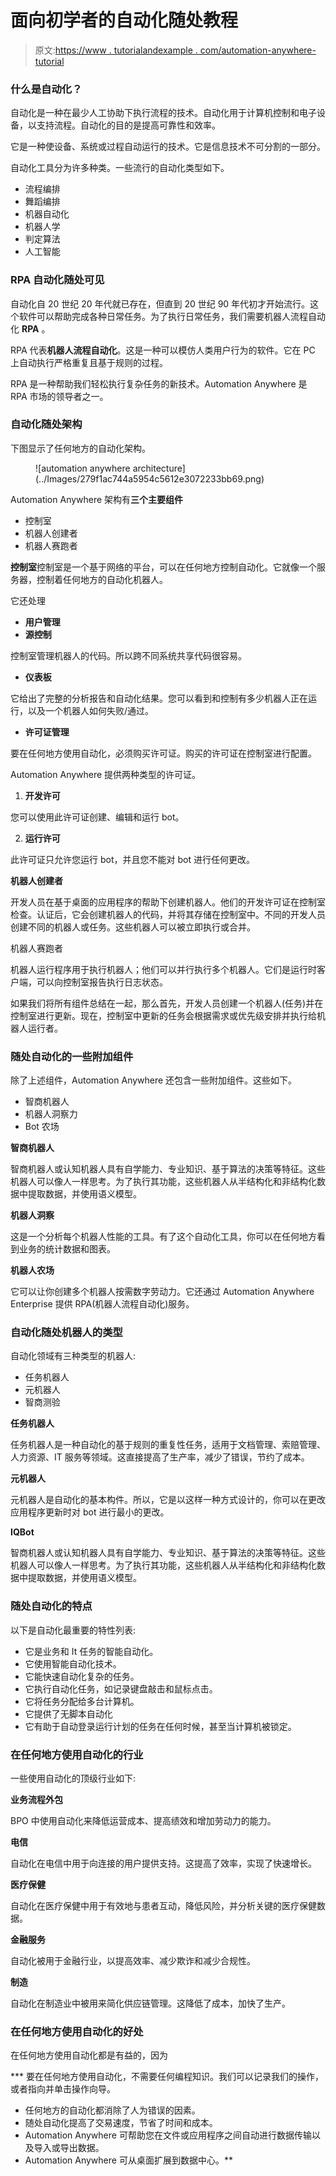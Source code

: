 # 面向初学者的自动化随处教程

> 原文:[https://www . tutorialandexample . com/automation-anywhere-tutorial](https://www.tutorialandexample.com/automation-anywhere-tutorial)

### 什么是自动化？

自动化是一种在最少人工协助下执行流程的技术。自动化用于计算机控制和电子设备，以支持流程。自动化的目的是提高可靠性和效率。

它是一种使设备、系统或过程自动运行的技术。它是信息技术不可分割的一部分。

自动化工具分为许多种类。一些流行的自动化类型如下。

*   流程编排
*   舞蹈编排
*   机器自动化
*   机器人学
*   判定算法
*   人工智能

### RPA 自动化随处可见

自动化自 20 世纪 20 年代就已存在，但直到 20 世纪 90 年代初才开始流行。这个软件可以帮助完成各种日常任务。为了执行日常任务，我们需要机器人流程自动化 **RPA** 。

RPA 代表**机器人流程自动化**。这是一种可以模仿人类用户行为的软件。它在 PC 上自动执行严格重复且基于规则的过程。

RPA 是一种帮助我们轻松执行复杂任务的新技术。Automation Anywhere 是 RPA 市场的领导者之一。

### 自动化随处架构

下图显示了任何地方的自动化架构。

<figure class="aligncenter">![automation anywhere architecture](../Images/279f1ac744a5954c5612e3072233bb69.png)</figure>

Automation Anywhere 架构有**三个主要组件**

*   控制室
*   机器人创建者
*   机器人赛跑者

**控制室**控制室是一个基于网络的平台，可以在任何地方控制自动化。它就像一个服务器，控制着任何地方的自动化机器人。

它还处理

*   **用户管理**
*   **源控制**

控制室管理机器人的代码。所以跨不同系统共享代码很容易。

*   **仪表板**

它给出了完整的分析报告和自动化结果。您可以看到和控制有多少机器人正在运行，以及一个机器人如何失败/通过。

*   **许可证管理**

要在任何地方使用自动化，必须购买许可证。购买的许可证在控制室进行配置。

Automation Anywhere 提供两种类型的许可证。

1) **开发许可**

您可以使用此许可证创建、编辑和运行 bot。

2) **运行许可**

此许可证只允许您运行 bot，并且您不能对 bot 进行任何更改。

**机器人创建者**

开发人员在基于桌面的应用程序的帮助下创建机器人。他们的开发许可证在控制室检查。认证后，它会创建机器人的代码，并将其存储在控制室中。不同的开发人员创建不同的机器人或任务。这些机器人可以被立即执行或合并。

机器人赛跑者

机器人运行程序用于执行机器人；他们可以并行执行多个机器人。它们是运行时客户端，可以向控制室报告执行日志状态。

如果我们将所有组件总结在一起，那么首先，开发人员创建一个机器人(任务)并在控制室进行更新。现在，控制室中更新的任务会根据需求或优先级安排并执行给机器人运行者。

### 随处自动化的一些附加组件

除了上述组件，Automation Anywhere 还包含一些附加组件。这些如下。

*   智商机器人
*   机器人洞察力
*   Bot 农场

**智商机器人**

智商机器人或认知机器人具有自学能力、专业知识、基于算法的决策等特征。这些机器人可以像人一样思考。为了执行其功能，这些机器人从半结构化和非结构化数据中提取数据，并使用语义模型。

**机器人洞察**

这是一个分析每个机器人性能的工具。有了这个自动化工具，你可以在任何地方看到业务的统计数据和图表。

**机器人农场**

它可以让你创建多个机器人按需数字劳动力。它还通过 Automation Anywhere Enterprise 提供 RPA(机器人流程自动化)服务。

### 自动化随处机器人的类型

自动化领域有三种类型的机器人:

*   任务机器人
*   元机器人
*   智商测验

**任务机器人**

任务机器人是一种自动化的基于规则的重复性任务，适用于文档管理、索赔管理、人力资源、IT 服务等领域。这直接提高了生产率，减少了错误，节约了成本。

**元机器人**

元机器人是自动化的基本构件。所以，它是以这样一种方式设计的，你可以在更改应用程序更新时对 bot 进行最小的更改。

**IQBot**

智商机器人或认知机器人具有自学能力、专业知识、基于算法的决策等特征。这些机器人可以像人一样思考。为了执行其功能，这些机器人从半结构化和非结构化数据中提取数据，并使用语义模型。

### 随处自动化的特点

以下是自动化最重要的特性列表:

*   它是业务和 It 任务的智能自动化。
*   它使用智能自动化技术。
*   它能快速自动化复杂的任务。
*   它执行自动化任务，如记录键盘敲击和鼠标点击。
*   它将任务分配给多台计算机。
*   它提供了无脚本自动化
*   它有助于自动登录运行计划的任务在任何时候，甚至当计算机被锁定。

### 在任何地方使用自动化的行业

一些使用自动化的顶级行业如下:

**业务流程外包**

BPO 中使用自动化来降低运营成本、提高绩效和增加劳动力的能力。

**电信**

自动化在电信中用于向连接的用户提供支持。这提高了效率，实现了快速增长。

**医疗保健**

自动化在医疗保健中用于有效地与患者互动，降低风险，并分析关键的医疗保健数据。

**金融服务**

自动化被用于金融行业，以提高效率、减少欺诈和减少合规性。

**制造**

自动化在制造业中被用来简化供应链管理。这降低了成本，加快了生产。

### 在任何地方使用自动化的好处

在任何地方使用自动化都是有益的，因为

 ***   要在任何地方使用自动化，不需要任何编程知识。我们可以记录我们的操作，或者指向并单击操作向导。
*   任何地方的自动化都消除了人为错误的因素。
*   随处自动化提高了交易速度，节省了时间和成本。
*   Automation Anywhere 可帮助您在文件或应用程序之间自动进行数据传输以及导入或导出数据。
*   Automation Anywhere 可从桌面扩展到数据中心。**